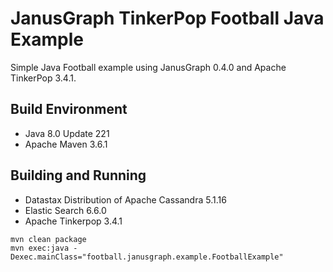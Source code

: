 # JanusGraph TinkerPop Football Java Example

Simple Java Football example using JanusGraph 0.4.0 and Apache TinkerPop 3.4.1.

## Build Environment

* Java 8.0 Update 221
* Apache Maven 3.6.1

## Building and Running

* Datastax Distribution of Apache Cassandra 5.1.16
* Elastic Search 6.6.0
* Apache Tinkerpop 3.4.1

```
mvn clean package
mvn exec:java -Dexec.mainClass="football.janusgraph.example.FootballExample"
```

